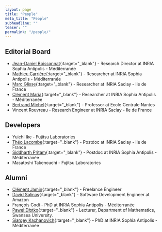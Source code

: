 ```yaml
---
layout: page
title: "People"
meta_title: "People"
subheadline: ""
teaser: ""
permalink: "/people/"
---
```


## Editorial Board ##

- [Jean-Daniel Boissonnat][1]{:target="_blank"} - Research Director at INRIA Sophia Antipolis - M&eacute;diterran&eacute;e
- [Mathieu Carri&egrave;re][9]{:target="_blank"} - Researcher at INRIA Sophia Antipolis - M&eacute;diterran&eacute;e
- [Marc Glisse][2]{:target="_blank"} - Researcher at INRIA Saclay - Ile de France
- [Cl&eacute;ment Maria][4]{:target="_blank"} - Researcher at INRIA Sophia Antipolis - M&eacute;diterran&eacute;e
- [Bertrand Michel][10]{:target="_blank"} - Professor at Ecole Centrale Nantes
- Vincent Rouvreau - Research Engineer at INRIA Saclay - Ile de France

## Developers ##

- Yuichi Ike - Fujitsu Laboratories
- [Th&eacute;o Lacombe][11]{:target="_blank"} - Postdoc at INRIA Saclay - Ile de France
- [Siddharth Pritam][12]{:target="_blank"} - Postdoc at INRIA Sophia Antipolis - M&eacute;diterran&eacute;e
- Masatoshi Takenouchi - Fujitsu Laboratories

## Alumni ##

- [Cl&eacute;ment Jamin][3]{:target="_blank"} - Freelance Engineer
- [David Salinas][5]{:target="_blank"} - Software Development Engineer at Amazon
- Fran&ccedil;ois Godi - PhD at INRIA Sophia Antipolis - M&eacute;diterran&eacute;e
- [Pawe&#322; D&#322;otko][6]{:target="_blank"} - Lecturer, Department of Mathematics, Swansea University.
- [Siargey Kachanovich][7]{:target="_blank"} - PhD at INRIA Sophia Antipolis - M&eacute;diterran&eacute;e

 [1]: http://www-sop.inria.fr/members/Jean-Daniel.Boissonnat/
 [2]: http://geometrica.saclay.inria.fr/team/Marc.Glisse/
 [3]: https://cjamin.github.io/
 [4]: http://www-sop.inria.fr/members/Clement.Maria/
 [5]: https://sites.google.com/site/davidsalinascompgeo/
 [6]: https://www.swansea.ac.uk/staff/science/maths/dlotkopt/
 [7]: http://perso.eleves.ens-rennes.fr/~skachano/index.html
 [9]: https://mathieucarriere.github.io/website/
 [10]: http://bertrand.michel.perso.math.cnrs.fr/
 [11]: https://tlacombe.github.io/
 [12]: https://sidiitkgp.wixsite.com/home
